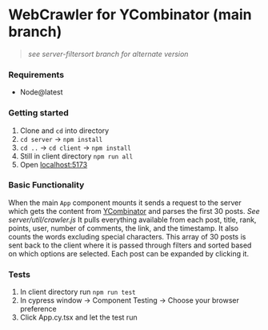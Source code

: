 # WebCrawler for YCombinator (main branch)
> _see server-filtersort branch for alternate version_
### Requirements
- Node@latest
  
### Getting started
1. Clone and `cd` into directory
2. `cd server` -> `npm install`
3. `cd ..` -> `cd client` -> `npm install`
4. Still in client directory `npm run all`
5. Open [localhost:5173](http://localhost:5173/)

### Basic Functionality
When the main `App` component mounts it sends a request to the server which gets the content from [YCombinator](https://news.ycombinator.com) and parses the first 30 posts. _See server/util/crawler.js_ 
It pulls everything available from each post, title, rank, points, user, number of comments, the link, and the timestamp. It also counts the words excluding special characters. This array of 30 posts is sent back to the client
where it is passed through filters and sorted based on which options are selected. Each post can be expanded by clicking it. 

### Tests
1. In client directory run `npm run test`
2. In cypress window -> Component Testing -> Choose your browser preference
3. Click App.cy.tsx and let the test run
